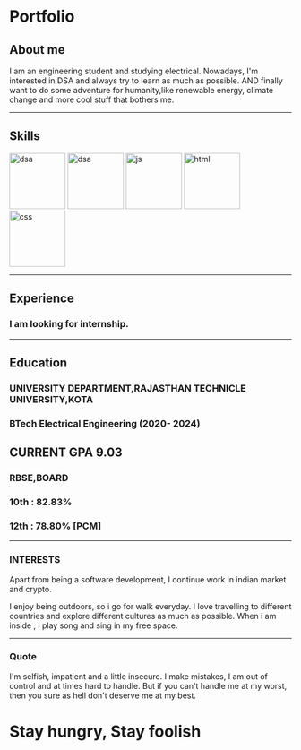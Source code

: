 # Portfolio
## About me
I am an engineering student and studying electrical. Nowadays, I'm interested in DSA and always try to learn as much as possible. AND finally want to do some adventure for humanity,like renewable energy, climate change and more cool stuff that bothers me.


---

## Skills

<p align='left'>
  <img src="https://o.remove.bg/downloads/8f7e5ffc-8aea-49ef-86ec-307fe89e6aba/image-removebg-preview.png" alt="dsa" width="100" height="100"/>
  <img src="https://o.remove.bg/downloads/5939fed9-8d5a-46da-98bf-94cf4bea927d/image-removebg-preview.png" alt="dsa" width="100" height="100"/>
  <img src='https://cdn.uconnectlabs.com/wp-content/uploads/sites/25/2020/04/J.png' height='100' width='auto' alt="js">
  <img src="https://upload.wikimedia.org/wikipedia/commons/thumb/6/61/HTML5_logo_and_wordmark.svg/2048px-HTML5_logo_and_wordmark.svg.png" alt="html" width="100" height="100">
  <img src='https://upload.wikimedia.org/wikipedia/commons/thumb/d/d5/CSS3_logo_and_wordmark.svg/1200px-CSS3_logo_and_wordmark.svg.png' alt="css" width="100" height="100">

</p>

---

## Experience

### I am looking for internship.

---

## Education

### **UNIVERSITY DEPARTMENT,RAJASTHAN TECHNICLE UNIVERSITY,KOTA**
### BTech Electrical Engineering (2020- 2024)
CURRENT GPA 9.03
-
### **RBSE,BOARD**
### 10th : 82.83%
### 12th : 78.80% [PCM]

---

### INTERESTS
Apart from being a software development, I continue work in indian market and crypto.

I enjoy being outdoors, so i go for walk everyday. I love travelling to different countries and explore different cultures as much as possible. When i am inside , i play song and sing in my free space.

---

### Quote
I'm selfish, impatient and a little insecure. I make mistakes,
I am out of control and at times hard to handle.
But if you can't handle me at my worst,
then you sure as hell don't deserve me at my best.
# Stay hungry, Stay foolish

